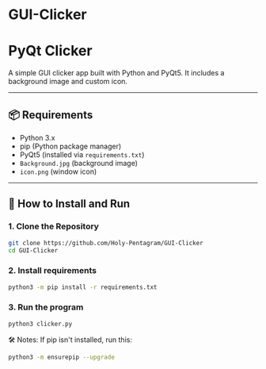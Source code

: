 # GUI-Clicker
# PyQt Clicker

A simple GUI clicker app built with Python and PyQt5. It includes a background image and custom icon.

---

## 📦 Requirements

- Python 3.x
- pip (Python package manager)
- PyQt5 (installed via `requirements.txt`)
- `Background.jpg` (background image)
- `icon.png` (window icon)

---

## 🚀 How to Install and Run

### 1. Clone the Repository

```bash
git clone https://github.com/Holy-Pentagram/GUI-Clicker
cd GUI-Clicker
```
### 2. Install requirements

```bash
python3 -m pip install -r requirements.txt
```

### 3. Run the program
```bash
python3 clicker.py
```

🛠 Notes:
If pip isn't installed, run this:
```bash
python3 -m ensurepip --upgrade
```
